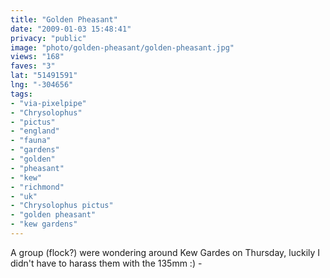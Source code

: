 ```yaml
---
title: "Golden Pheasant"
date: "2009-01-03 15:48:41"
privacy: "public"
image: "photo/golden-pheasant/golden-pheasant.jpg"
views: "168"
faves: "3"
lat: "51491591"
lng: "-304656"
tags:
- "via-pixelpipe"
- "Chrysolophus"
- "pictus"
- "england"
- "fauna"
- "gardens"
- "golden"
- "pheasant"
- "kew"
- "richmond"
- "uk"
- "Chrysolophus pictus"
- "golden pheasant"
- "kew gardens"
---
```

A group (flock?) were wondering around Kew Gardes on Thursday, luckily I didn't have to harass them with the 135mm :) - <a href="/photos/2009/01/03/golden-pheasant"></a>
